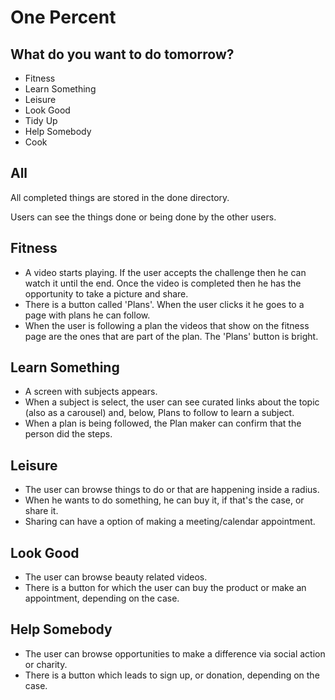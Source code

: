 # One Percent

## What do you want to do tomorrow?

* Fitness
* Learn Something
* Leisure
* Look Good
* Tidy Up
* Help Somebody
* Cook

## All

All completed things are stored in the done directory.

Users can see the things done or being done by the other users.

## Fitness

* A video starts playing. If the user accepts the challenge then he can watch it
until the end. Once the video is completed then he has the opportunity to take 
a picture and share.
* There is a button called 'Plans'. When the user clicks it he goes to a page 
with plans he can follow.
* When the user is following a plan the videos that show on the fitness page 
are the ones that are part of the plan. The 'Plans' button is bright.

## Learn Something

* A screen with subjects appears.
* When a subject is select, the user can see curated links about the topic 
(also as a carousel) and, below, Plans to follow to learn a subject.
* When a plan is being followed, the Plan maker can confirm that the person 
did the steps.

## Leisure

* The user can browse things to do or that are happening inside a radius.
* When he wants to do something, he can buy it, if that's the case, or 
share it.
* Sharing can have a option of making a meeting/calendar appointment.

## Look Good

* The user can browse beauty related videos.
* There is a button for which the user can buy the product or make an appointment, 
depending on the case.

## Help Somebody

* The user can browse opportunities to make a difference via social action or 
charity.
* There is a button which leads to sign up, or donation, depending on the case.
